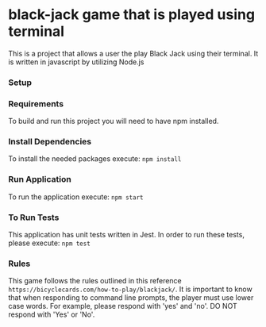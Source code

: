 # black-jack game that is played using terminal

This is a project that allows a user the play Black Jack using their terminal. It is written in javascript by utilizing Node.js

### Setup

### Requirements 
To build and run this project you will need to have npm installed.

### Install Dependencies
To install the needed packages execute: `npm install`

### Run Application
To run the application execute: `npm start`

### To Run Tests
This application has unit tests written in Jest. In order to run these tests, please execute: `npm test`

### Rules
This game follows the rules outlined in this reference `https://bicyclecards.com/how-to-play/blackjack/`. It is important to know that when responding to command line prompts, the player must use lower case words. For example, please respond with 'yes' and 'no'. DO NOT respond with 'Yes' or 'No'.